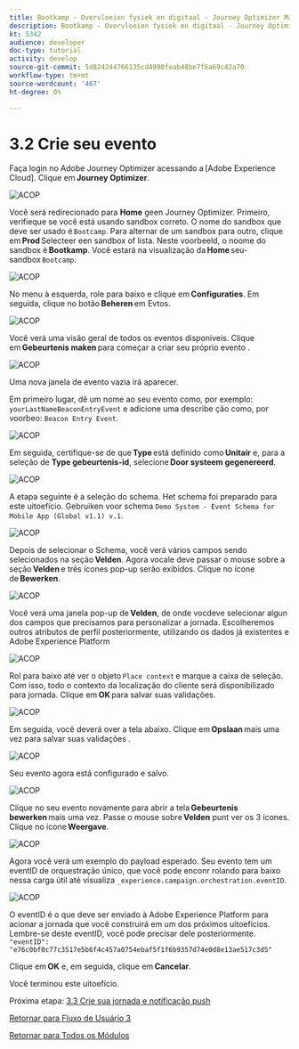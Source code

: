 ```yaml
---
title: Bootkamp - Overvloeien fysiek en digitaal - Journey Optimizer Maak uw evenement - Brazilië
description: Bootkamp - Overvloeien fysiek en digitaal - Journey Optimizer Maak uw evenement - Brazilië
kt: 5342
audience: developer
doc-type: tutorial
activity: develop
source-git-commit: 5d824244766135cd4998feab48be7f6a69c42a70
workflow-type: tm+mt
source-wordcount: '467'
ht-degree: 0%

---
```


# 3.2 Crie seu evento

Faça login no Adobe Journey Optimizer acessando a [Adobe Experience Cloud]. Clique em **Journey Optimizer**.

![ACOP](./images/acophome.png)

Você será redirecionado para **Home** geen Journey Optimizer. Primeiro, verifieque se você está usando sandbox correto. O nome do sandbox que deve ser usado é `Bootcamp`. Para alternar de um sandbox para outro, clique em **Prod** Selecteer een sandbox of lista. Neste voorbeeld, o noome do sandbox é **Bootkamp**. Você estará na visualização da **Home** seu-sandbox `Bootcamp`.

![ACOP](./images/acoptriglp.png)

No menu à esquerda, role para baixo e clique em **Configuraties**. Em seguida, clique no botão **Beheren** em Evtos.

![ACOP](./images/acopmenu.png)

Você verá uma visão geral de todos os eventos disponíveis. Clique em **Gebeurtenis maken** para começar a criar seu próprio evento .

![ACOP](./images/emptyevent.png)

Uma nova janela de evento vazia irá aparecer.

Em primeiro lugar, dê um nome ao seu evento como, por exemplo: `yourLastNameBeaconEntryEvent` e adicione uma describe ção como, por voorbeo: `Beacon Entry Event`.

![ACOP](./images/eventdescription.png)

Em seguida, certifique-se de que **Type** está definido como **Unitair** e, para a seleção de **Type gebeurtenis-id**, selecione **Door systeem gegenereerd**.

![ACOP](./images/eventidtype.png)

A etapa seguinte é a seleção do schema. Het schema foi preparado para este uitoefício. Gebruiken voor schema `Demo System - Event Schema for Mobile App (Global v1.1) v.1`.

![ACOP](./images/eventschema.png)

Depois de selecionar o Schema, você verá vários campos sendo selecionados na seção **Velden**. Agora vocale deve passar o mouse sobre a seção **Velden** e três ícones pop-up serão exibidos. Clique no ícone de **Bewerken**.

![ACOP](./images/eventpayload.png)

Você verá uma janela pop-up de **Velden**, de onde vocdeve selecionar algun dos campos que precisamos para personalizar a jornada. Escolheremos outros atributos de perfil posteriormente, utilizando os dados já existentes e Adobe Experience Platform

![ACOP](./images/eventfields.png)

Rol para baixo até ver o objeto `Place context` e marque a caixa de seleção. Com isso, todo o contexto da localização do cliente será disponibilizado para jornada. Clique em **OK** para salvar suas validações.

![ACOP](./images/eventpayloadbr.png)

Em seguida, você deverá over a tela abaixo. Clique em **Opslaan** mais uma vez para salvar suas validações .

![ACOP](./images/eventsave.png)

Seu evento agora está configurado e salvo.

![ACOP](./images/eventdone.png)

Clique no seu evento novamente para abrir a tela **Gebeurtenis bewerken** mais uma vez. Passe o mouse sobre **Velden** punt ver os 3 ícones. Clique no ícone **Weergave**.

![ACOP](./images/viewevent.png)

Agora você verá um exemplo do payload esperado.
Seu evento tem um eventID de orquestração único, que você pode enconr rolando para baixo nessa carga útil até visualiza `_experience.campaign.orchestration.eventID`.

![ACOP](./images/payloadeventID.png)

O eventID é o que deve ser enviado à Adobe Experience Platform para acionar a jornada que você construirá em um dos próximos uitoefícios. Lembre-se deste eventID, você pode precisar dele posteriormente.
`"eventID": "e76c0bf0c77c3517e5b6f4c457a0754ebaf5f1f6b9357d74e0d8e13ae517c3d5"`

Clique em **OK** e, em seguida, clique em **Cancelar**.

Você terminou este uitoefício.

Próxima etapa: [3.3 Crie sua jornada e notificação push](./ex3.md)

[Retornar para Fluxo de Usuário 3](./uc3.md)

[Retornar para Todos os Módulos](../../overview.md)

